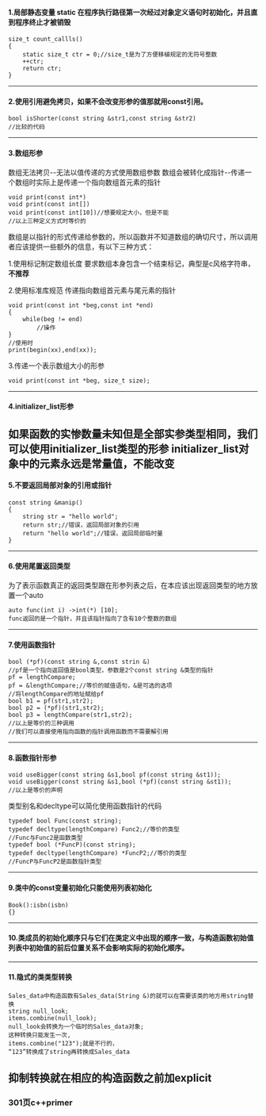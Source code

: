 #### 1.局部静态变量 static 在程序执行路径第一次经过对象定义语句时初始化，并且直到程序终止才被销毁
```
size_t count_callls()
{
	static size_t ctr = 0;//size_t是为了方便移植规定的无符号整数
	++ctr;
	return ctr;
}
```
----
#### 2.使用引用避免拷贝，如果不会改变形参的值那就用const引用。
```
bool isShorter(const string &str1,const string &str2)
//比较的代码
```
----
#### 3.数组形参
数组无法拷贝--无法以值传递的方式使用数组参数
数组会被转化成指针--传递一个数组时实际上是传递一个指向数组首元素的指针
```
void print(const int*)
void print(const int[])
void print(const int[10])//想要规定大小，但是不能
//以上三种定义方式时等价的
```

数组是以指针的形式传递给参数的，所以函数并不知道数组的确切尺寸，所以调用者应该提供一些额外的信息，有以下三种方式：

1.使用标记制定数组长度
要求数组本身包含一个结束标记，典型是c风格字符串，**不推荐**

2.使用标准库规范
传递指向数组首元素与尾元素的指针
```
void print(const int *beg,const int *end)
{
	while(beg != end)
		//操作
}
//使用时
print(begin(xx),end(xx));
```
3.传递一个表示数组大小的形参
	
	void print(const int *beg, size_t size);

----
#### 4.initializer_list形参
如果函数的实惨数量未知但是全部实参类型相同，我们可以使用initializer_list类型的形参
initializer_list对象中的元素永远是常量值，不能改变
----
#### 5.不要返回局部对象的引用或指针
```
const string &manip()
{
	string str = "hello world";
	return str;//错误，返回局部对象的引用
	return "hello world";//错误，返回局部临时量
}
```
----
#### 6.使用尾置返回类型
为了表示函数真正的返回类型跟在形参列表之后，在本应该出现返回类型的地方放置一个auto

	auto func(int i) ->int(*) [10];
	func返回的是一个指针，并且该指针指向了含有10个整数的数组
----
#### 7.使用函数指针
```
bool (*pf)(const string &,const strin &)
//pf是一个指向返回值是bool类型，参数是2个const string &类型的指针
pf = lengthCompare;
pf = &lengthCompare;//等价的赋值语句，&是可选的选项
//将lengthCompare的地址赋给pf
bool b1 = pf(str1,str2);
bool p2 = (*pf)(str1,str2);
bool p3 = lengthCompare(str1,str2);
//以上是等价的三种调用
//我们可以直接使用指向函数的指针调用函数而不需要解引用
```
----
#### 8.函数指针形参
```
void useBigger(const string &s1,bool pf(const string &st1));
void useBigger(const string &s1,bool (*pf)(const string &st1));
//以上是等价的声明
```
类型别名和decltype可以简化使用函数指针的代码
```
typedef bool Func(const string);
typedef decltype(lengthCompare) Func2;//等价的类型
//Func与Func2是函数类型
typedef bool (*FuncP)(const string);
typedef decltype(lengthCompare) *FuncP2;//等价的类型
//FuncP与FuncP2是函数指针类型
```
----
#### 9.类中的const变量初始化只能使用列表初始化

	Book():isbn(isbn)
	{}
----
#### 10.类成员的初始化顺序只与它们在类定义中出现的顺序一致，与构造函数初始值列表中初始值的前后位置关系不会影响实际的初始化顺序。
----
#### 11.隐式的类类型转换
```
Sales_data中构造函数有Sales_data(String &)的就可以在需要该类的地方用string替换
string null_look;
items.combine(null_look);
null_look会转换为一个临时的Sales_data对象;
这种转换只能发生一次,
items.combine("123");就是不行的，
“123”转换成了string再转换成Sales_data
```
抑制转换就在相应的构造函数之前加explicit
----
### 301页c++primer

